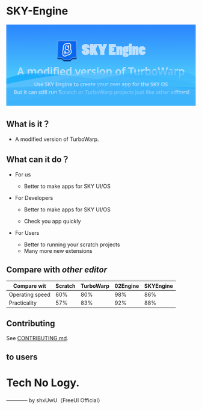 # SKY-Engine

![SKY Engine Title](/SKYEngineTitle.png)

## **What is it？**

*   A modified version of TurboWarp.

## **What can it do？**
*    For us
     * Better to make apps for SKY UI/OS
*    For Developers

     * Better to make apps for SKY UI/OS
     
     * Check you app quickly
     
*    For Users
     * Better to running your scratch projects
     * Many more new extensions

 ## Compare with *other editor*

|Compare wit|Scratch|TurboWarp|02Engine|SKYEngine|
|-----------|-----------|-----------|-----------|-----------|
|Operating speed|60%|80%|98%|86%|
|Practicality|57%|83%|92%|88%|

## Contributing

See [CONTRIBUTING.md](CONTRIBUTING.md).

## to users

# Tech No Logy.    
———— by shxUwU（FreeUI Official）
